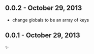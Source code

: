 0.0.2 - October 29, 2013
------------------------
* change globals to be an array of keys

0.0.1 - October 29, 2013
------------------------
:sparkles: